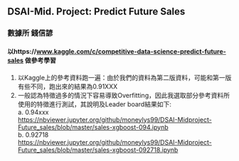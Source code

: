 ## DSAI-Mid. Project: Predict Future Sales ##
### 數據所 錢信諺 ###
#### 以https://www.kaggle.com/c/competitive-data-science-predict-future-sales 做參考學習

1. 以Kaggle上的參考資料跑一遍：由於我們的資料為第二版資料，可能和第一版有些不同，跑出來的結果為0.91XXX
2. 一般認為特徵過多的情況下容易導致Overfitting，因此我選取部分參考資料所使用的特徵進行測試，其說明及Leader board結果如下:  
    a. 0.94xxx  
    https://nbviewer.jupyter.org/github/moneylys99/DSAI-Midproject-Future_sales/blob/master/sales-xgboost-094.ipynb  
    b. 0.92718  
    https://nbviewer.jupyter.org/github/moneylys99/DSAI-Midproject-Future_sales/blob/master/sales-xgboost-092718.ipynb  
